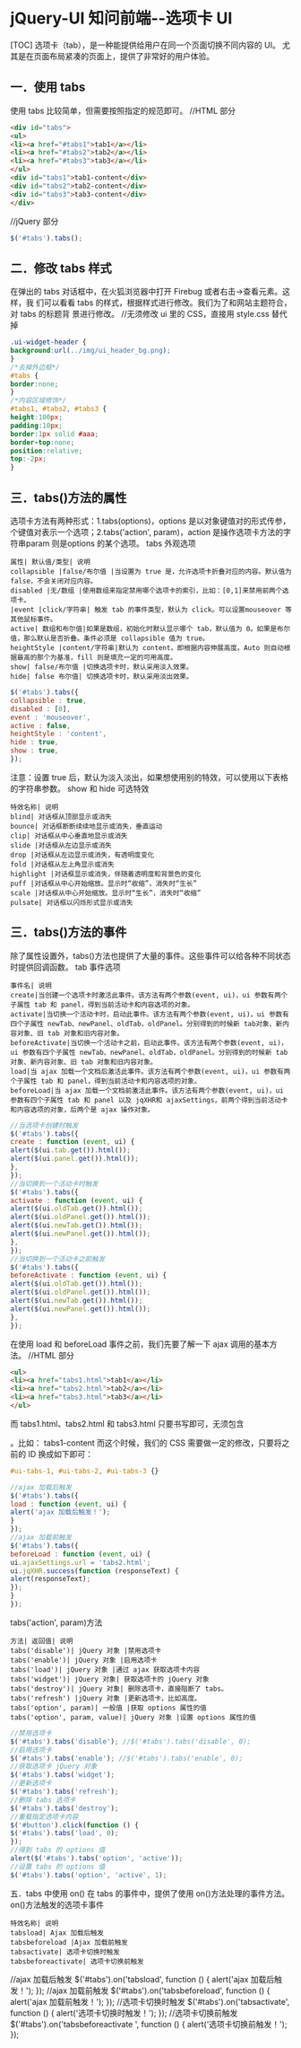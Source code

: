 # jQuery-UI 知问前端--选项卡 UI
[TOC]
选项卡（tab），是一种能提供给用户在同一个页面切换不同内容的 UI。 尤其是在页面布局紧凑的页面上，提供了非常好的用户体验。

## 一．使用 tabs
使用 tabs 比较简单，但需要按照指定的规范即可。
//HTML 部分
```html
<div id="tabs">
<ul>
<li><a href="#tabs1">tab1</a></li>
<li><a href="#tabs2">tab2</a></li>
<li><a href="#tabs3">tab3</a></li>
</ul>
<div id="tabs1">tab1-content</div>
<div id="tabs2">tab2-content</div>
<div id="tabs3">tab3-content</div>
</div>
```
//jQuery 部分
```javascript
$('#tabs').tabs();
```

## 二．修改 tabs 样式
在弹出的 tabs 对话框中，在火狐浏览器中打开 Firebug 或者右击->查看元素。这样，我
们可以看看 tabs 的样式，根据样式进行修改。我们为了和网站主题符合，对 tabs 的标题背
景进行修改。
//无须修改 ui 里的 CSS，直接用 style.css 替代掉
```css
.ui-widget-header {
background:url(../img/ui_header_bg.png);
}
/*去掉外边框*/
#tabs {
border:none;
}
/*内容区域修饰*/
#tabs1, #tabs2, #tabs3 {
height:100px;
padding:10px;
border:1px solid #aaa;
border-top:none;
position:relative;
top:-2px;
}
```
## 三．tabs()方法的属性
选项卡方法有两种形式：1.tabs(options)，options 是以对象键值对的形式传参，个键值对表示一个选项；2.tabs('action', param)，action 是操作选项卡方法的字符串param 则是options 的某个选项。
tabs 外观选项
```table
属性| 默认值/类型| 说明
collapsible |false/布尔值 |当设置为 true 是，允许选项卡折叠对应的内容。默认值为 false，不会关闭对应内容。
disabled |无/数组 |使用数组来指定禁用哪个选项卡的索引，比如：[0,1]来禁用前两个选项卡。
|event |click/字符串| 触发 tab 的事件类型，默认为 click。可以设置mouseover 等其他鼠标事件。
active| 数组和布尔值|如果是数组，初始化时默认显示哪个 tab，默认值为 0。如果是布尔值，那么默认是否折叠。条件必须是 collapsible 值为 true。
heightStyle |content/字符串|默认为 content，即根据内容伸展高度。Auto 则自动根据最高的那个为基准，fill 则是填充一定的可用高度。
show| false/布尔值 |切换选项卡时，默认采用淡入效果。
hide| false 布尔值| 切换选项卡时，默认采用淡出效果。
```
```javascript
$('#tabs').tabs({
collapsible : true,
disabled : [0],
event : 'mouseover',
active : false,
heightStyle : 'content',
hide : true,
show : true,
});
```
注意：设置 true 后，默认为淡入淡出，如果想使用别的特效，可以使用以下表格的字符串参数。
show 和 hide 可选特效
```table
特效名称| 说明
blind| 对话框从顶部显示或消失
bounce| 对话框断断续续地显示或消失，垂直运动
clip| 对话框从中心垂直地显示或消失
slide |对话框从左边显示或消失
drop |对话框从左边显示或消失，有透明度变化
fold |对话框从左上角显示或消失
highlight |对话框显示或消失，伴随着透明度和背景色的变化
puff |对话框从中心开始缩放。显示时“收缩”，消失时“生长”
scale |对话框从中心开始缩放。显示时“生长”，消失时“收缩”
pulsate| 对话框以闪烁形式显示或消失
```

## 三．tabs()方法的事件
除了属性设置外，tabs()方法也提供了大量的事件。这些事件可以给各种不同状态时提供回调函数。
tab 事件选项
```table
事件名| 说明
create|当创建一个选项卡时激活此事件。该方法有两个参数(event, ui)，ui 参数有两个子属性 tab 和 panel，得到当前活动卡和内容选项的对象。
activate|当切换一个活动卡时，启动此事件。该方法有两个参数(event, ui)，ui 参数有四个子属性 newTab、newPanel、oldTab，oldPanel。分别得到的时候新 tab对象、新内容对象、旧 tab 对象和旧内容对象。
beforeActivate|当切换一个活动卡之前，启动此事件。该方法有两个参数(event, ui)，ui 参数有四个子属性 newTab、newPanel、oldTab，oldPanel。分别得到的时候新 tab 对象、新内容对象、旧 tab 对象和旧内容对象。
load|当 ajax 加载一个文档后激活此事件。该方法有两个参数(event, ui)，ui 参数有两个子属性 tab 和 panel，得到当前活动卡和内容选项的对象。
beforeLoad|当 ajax 加载一个文档前激活此事件。该方法有两个参数(event, ui)，ui 参数有四个子属性 tab 和 panel 以及 jqXHR和 ajaxSettings，前两个得到当前活动卡和内容选项的对象，后两个是 ajax 操作对象。
```
```javascript
//当选项卡创建时触发
$('#tabs').tabs({
create : function (event, ui) {
alert($(ui.tab.get()).html());
alert($(ui.panel.get()).html());
},
});
//当切换到一个活动卡时触发
$('#tabs').tabs({
activate : function (event, ui) {
alert($(ui.oldTab.get()).html());
alert($(ui.oldPanel.get()).html());
alert($(ui.newTab.get()).html());
alert($(ui.newPanel.get()).html());
},
});
//当切换到一个活动卡之前触发
$('#tabs').tabs({
beforeActivate : function (event, ui) {
alert($(ui.oldTab.get()).html());
alert($(ui.oldPanel.get()).html());
alert($(ui.newTab.get()).html());
alert($(ui.newPanel.get()).html());
},
});
```
在使用 load 和 beforeLoad 事件之前，我们先要了解一下 ajax 调用的基本方法。
//HTML 部分
```html
<ul>
<li><a href="tabs1.html">tab1</a></li>
<li><a href="tabs2.html">tab2</a></li>
<li><a href="tabs3.html">tab3</a></li>
</ul>
```
而 tabs1.html、tabs2.html 和 tabs3.html 只要书写即可，无须包含<div>。比如：
tabs1-content
而这个时候，我们的 CSS 需要做一定的修改，只要将之前的 ID 换成如下即可：
```css
#ui-tabs-1, #ui-tabs-2, #ui-tabs-3 {}
```
```javascript
//ajax 加载后触发
$('#tabs').tabs({
load : function (event, ui) {
alert('ajax 加载后触发！');
}
});
//ajax 加载前触发
$('#tabs').tabs({
beforeLoad : function (event, ui) {
ui.ajaxSettings.url = 'tabs2.html';
ui.jqXHR.success(function (responseText) {
alert(responseText);
});
}
});
```
tabs('action', param)方法
```table
方法| 返回值| 说明
tabs('disable')| jQuery 对象 |禁用选项卡
tabs('enable')| jQuery 对象 |启用选项卡
tabs('load')| jQuery 对象 |通过 ajax 获取选项卡内容
tabs('widget')| jQuery 对象| 获取选项卡的 jQuery 对象
tabs('destroy')| jQuery 对象| 删除选项卡，直接阻断了 tabs。
tabs('refresh') |jQuery 对象 |更新选项卡，比如高度。
tabs('option', param)| 一般值 |获取 options 属性的值
tabs('option', param, value)| jQuery 对象 |设置 options 属性的值
```
```javascript
//禁用选项卡
$('#tabs').tabs('disable'); //$('#tabs').tabs('disable', 0);
//启用选项卡
$('#tabs').tabs('enable'); //$('#tabs').tabs('enable', 0);
//获取选项卡 jQuery 对象
$('#tabs').tabs('widget');
//更新选项卡
$('#tabs').tabs('refresh');
//删除 tabs 选项卡
$('#tabs').tabs('destroy');
//重载指定选项卡内容
$('#button').click(function () {
$('#tabs').tabs('load', 0);
});
//得到 tabs 的 options 值
alert($('#tabs').tabs('option', 'active'));
//设置 tabs 的 options 值
$('#tabs').tabs('option', 'active', 1);
```
五．tabs 中使用 on()
在 tabs 的事件中，提供了使用 on()方法处理的事件方法。
on()方法触发的选项卡事件
```table
特效名称| 说明
tabsload| Ajax 加载后触发
tabsbeforeload |Ajax 加载前触发
tabsactivate| 选项卡切换时触发
tabsbeforeactivate| 选项卡切换前触发
```
//ajax 加载后触发
$('#tabs').on('tabsload', function () {
alert('ajax 加载后触发！');
});
//ajax 加载前触发
$('#tabs').on('tabsbeforeload', function () {
alert('ajax 加载前触发！');
});
//选项卡切换时触发
$('#tabs').on('tabsactivate', function () {
alert('选项卡切换时触发！');
});
//选项卡切换前触发
$('#tabs').on('tabsbeforeactivate ', function () {
alert('选项卡切换前触发！');
});


